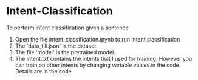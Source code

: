 # Intent-Classification
To perform intent classification given a sentence

1. Open the file intent_classification.ipynb to run intent classification
2. The 'data_fill.json' is the dataset.
3. The file 'model' is the pretrained model.
4. The intent.txt contains the intents that I used for training. However you can train on other intents by changing variable values in the code. 
Details are in the code.
